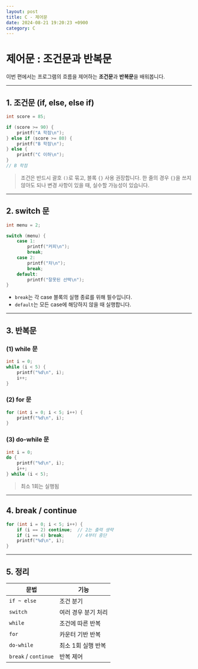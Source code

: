 ```yaml
---
layout: post
title: C - 제어문
date: 2024-08-21 19:20:23 +0900
category: C
---
```

# 제어문 : 조건문과 반복문

이번 편에서는 프로그램의 흐름을 제어하는 **조건문**과 **반복문**을 배워봅니다.

---

## 1. 조건문 (if, else, else if)

```c
int score = 85;

if (score >= 90) {
    printf("A 학점\n");
} else if (score >= 80) {
    printf("B 학점\n");
} else {
    printf("C 이하\n");
}
// B 학점
```

> 조건은 반드시 괄호 `()`로 묶고, 블록 `{}` 사용 권장합니다.
> 한 줄의 경우 `{}`을 쓰지 않아도 되나 변경 사항이 있을 때, 실수할 가능성이 있습니다.

---

## 2. switch 문

```c
int menu = 2;

switch (menu) {
    case 1:
        printf("커피\n");
        break;
    case 2:
        printf("차\n");
        break;
    default:
        printf("잘못된 선택\n");
}
```

- `break`는 각 case 블록의 실행 종료를 위해 필수입니다.
- `default`는 모든 case에 해당하지 않을 때 실행합니다.

---

## 3. 반복문

### (1) while 문

```c
int i = 0;
while (i < 5) {
    printf("%d\n", i);
    i++;
}

```

### (2) for 문

```c
for (int i = 0; i < 5; i++) {
    printf("%d\n", i);
}
```

### (3) do-while 문

```c
int i = 0;
do {
    printf("%d\n", i);
    i++;
} while (i < 5);
```

> 최소 1회는 실행됨

---

## 4. break / continue

```c
for (int i = 0; i < 5; i++) {
    if (i == 2) continue;  // 2는 출력 생략
    if (i == 4) break;     // 4부터 중단
    printf("%d\n", i);
}
```

---

## 5. 정리

| 문법 | 기능 |
|------|------|
| `if ~ else` | 조건 분기 |
| `switch` | 여러 경우 분기 처리 |
| `while` | 조건에 따른 반복 |
| `for` | 카운터 기반 반복 |
| `do-while` | 최소 1회 실행 반복 |
| `break` / `continue` | 반복 제어 |
